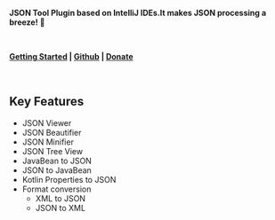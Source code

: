 **JSON Tool Plugin based on IntelliJ IDEs.It makes JSON processing a breeze! 🚀**

<br/>

**[Getting Started](https://json.memoryzy.cn/overview) | 
[Github](https://github.com/MemoryZy/Json-Assistant) | 
[Donate](https://json.memoryzy.cn/support)**

<br/>

## Key Features
 - JSON Viewer
 - JSON Beautifier
 - JSON Minifier
 - JSON Tree View
 - JavaBean to JSON
 - JSON to JavaBean
 - Kotlin Properties to JSON
 - Format conversion
   - XML to JSON
   - JSON to XML


<br/>